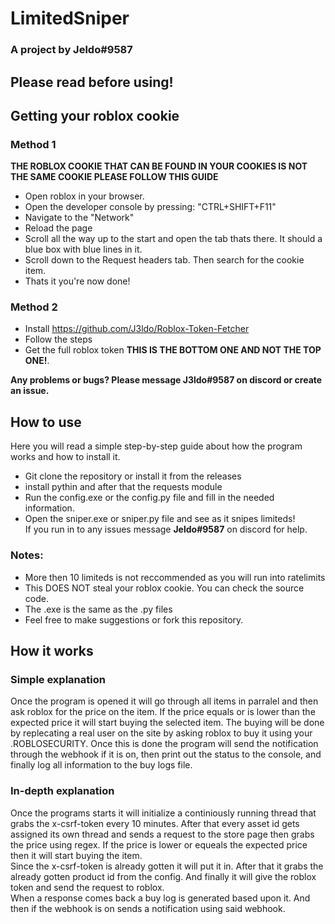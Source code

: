 # LimitedSniper 
### A project by Jeldo#9587

## Please read before using!
## Getting your roblox cookie

### Method 1
**THE ROBLOX COOKIE THAT CAN BE FOUND IN YOUR COOKIES IS NOT THE SAME COOKIE PLEASE FOLLOW THIS GUIDE**
* Open roblox in your browser.
* Open the developer console by pressing: "CTRL+SHIFT+F11"
* Navigate to the "Network"
* Reload the page
* Scroll all the way up to the start and open the tab thats there. It should a blue box with blue lines in it.
* Scroll down to the Request headers tab. Then search for the cookie item.
* Thats it you're now done!

### Method 2
* Install https://github.com/J3ldo/Roblox-Token-Fetcher
* Follow the steps
* Get the full roblox token **THIS IS THE BOTTOM ONE AND NOT THE TOP ONE!**.

**Any problems or bugs? Please message J3ldo#9587 on discord or create an issue.**

## How to use
Here you will read a simple step-by-step guide about how the program works and how to install it.
* Git clone the repository or install it from the releases
* install pythin and after that the requests module   
* Run the config.exe or the config.py file and fill in the needed information.
* Open the sniper.exe or sniper.py file and see as it snipes limiteds!   
If you run in to any issues message **Jeldo#9587** on discord for help.

### Notes: 
* More then 10 limiteds is not reccommended as you will run into ratelimits
* This DOES NOT steal your roblox cookie. You can check the source code.
* The .exe is the same as the .py files
* Feel free to make suggestions or fork this repository.


## How it works
### Simple explanation
Once the program is opened it will go through all items in parralel and then ask roblox for the price on the item. If the price equals or is lower than the expected price it will start buying the selected item. The buying will be done by replecating a real user on the site by asking roblox to buy it using your .ROBLOSECURITY. Once this is done the program will send the notification through the webhook if it is on, then print out the status to the console, and finally log all information to the buy logs file.


### In-depth explanation
Once the programs starts it will initialize a continiously running thread that grabs the x-csrf-token every 10 minutes. After that every asset id gets assigned its own thread and sends a request to the store page then grabs the price using regex. If the price is lower or equeals the expected price then it will start buying the item.  
Since the x-csrf-token is already gotten it will put it in. After that it grabs the already gotten product id from the config. And finally it will give the roblox token and send the request to roblox.  
When a response comes back a buy log is generated based upon it. And then if the webhook is on sends a notification using said webhook.
